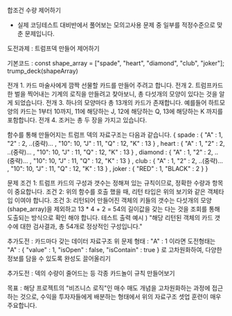 합조건 수량 제어하기

- 실제 코딩테스트 대비반에서 풀어보는 모의고사용 문제 중 일부를 적정수준으로 맞춘 문제입니다.

도전과제 : 트럼프덱 만들어 제어하기

기본코드 :
const shape_array = ["spade", "heart", "diamond", "club", "joker"];
trump_deck(shapeArray)

전개 1. 카드 마술사에게 깜짝 선물할 카드를 만들어 주려고 합니다.
전개 2. 트럼프카드 한 벌을 찍어내는 기계의 로직을 만들려고 찾아보니, 총 다섯개의 모양이 있다는 것을 알게 되었습니다.
전개 3. 하나의 모양마다 총 13개의 카드가 존재합니다.
예를들어 하트모양의 카드는 1부터 10까지, 11에 해당하는 J, 12에 해당하는 Q, 13에 해당하는 K 까지를 포함합니다.
전개 4. 조커는 총 두 장을 가지고 있습니다.

함수를 통해 만들어지는 트럼프 덱의 자료구조는 다음과 같습니다.
{
spade : { "A" : 1, "2" : 2, ..(중략)... , "10": 10, "J" : 11, "Q" : 12, "K" : 13 } ,
heart : { "A" : 1, "2" : 2, ..(중략)... , "10": 10, "J" : 11, "Q" : 12, "K" : 13 } ,
diamond : { "A" : 1, "2" : 2, ..(중략)... , "10": 10, "J" : 11, "Q" : 12, "K" : 13 } ,
club : { "A" : 1, "2" : 2, ..(중략)... , "10": 10, "J" : 11, "Q" : 12, "K" : 13 } ,
joker : { "RED" : 1, "BLACK" : 2 }
}

문제
조건 1: 트럼프 카드의 구성과 갯수는 정해져 있는 규칙이므로, 정확한 수량과 항목이 중요합니다.
조건 2: 위의 함수를 호출 했을 때, 리턴 타입은 위의 보기와 같은 객체타입 이여야 합니다.
조건 3: 리턴되어 만들어진 객체의 키들의 갯수는 다섯개의 모양(shape_array)을 제외하고 13 \* 4 + 2 = 54의 길이값을 갖는 다는 것을 조회를 통해 도출되는 방식으로 확인 해야 합니다.
테스트 출력 예시 ) "해당 리턴된 객체의 카드 갯수에 대한 검사결과, 총 54개로 정상적인 구성입니다."

추가도전 : 카드마다 갖는 데이터 자료구조
위 문제 형태 : "A" : 1 이라면 도전형태는 "A" : { "value" : 1, "isOpen" : false, "isContain" : true } 로 고차원화하여, 다양한 정보를 담을 수 있도록 완성도 끌어올리기

추가도전 : 덱의 수량이 줄어드는 등 각종 카드놀이 규칙 만들어보기

목표 : 해당 프로젝트의 "비즈니스 로직"인 매수 매도 개념을 고차원화하는 과정에 접근 하는 것으로, 수익을 투자자들에게 배분하는 형태에서 위의 자료구조 셋업 훈련이 매우 주요합니다.
